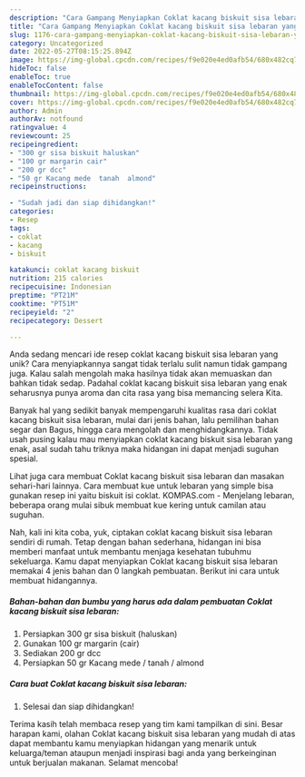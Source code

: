 ```yaml
---
description: "Cara Gampang Menyiapkan Coklat kacang biskuit sisa lebaran yang Enak"
title: "Cara Gampang Menyiapkan Coklat kacang biskuit sisa lebaran yang Enak"
slug: 1176-cara-gampang-menyiapkan-coklat-kacang-biskuit-sisa-lebaran-yang-enak
category: Uncategorized
date: 2022-05-27T08:15:25.894Z
image: https://img-global.cpcdn.com/recipes/f9e020e4ed0afb54/680x482cq70/coklat-kacang-biskuit-sisa-lebaran-foto-resep-utama.jpg
hideToc: false
enableToc: true
enableTocContent: false
thumbnail: https://img-global.cpcdn.com/recipes/f9e020e4ed0afb54/680x482cq70/coklat-kacang-biskuit-sisa-lebaran-foto-resep-utama.jpg
cover: https://img-global.cpcdn.com/recipes/f9e020e4ed0afb54/680x482cq70/coklat-kacang-biskuit-sisa-lebaran-foto-resep-utama.jpg
author: Admin
authorAv: notfound
ratingvalue: 4
reviewcount: 25
recipeingredient:
- "300 gr sisa biskuit haluskan"
- "100 gr margarin cair"
- "200 gr dcc"
- "50 gr Kacang mede  tanah  almond"
recipeinstructions:

- "Sudah jadi dan siap dihidangkan!"
categories:
- Resep
tags:
- coklat
- kacang
- biskuit

katakunci: coklat kacang biskuit 
nutrition: 215 calories
recipecuisine: Indonesian
preptime: "PT21M"
cooktime: "PT51M"
recipeyield: "2"
recipecategory: Dessert

---
```





Anda sedang mencari ide resep coklat kacang biskuit sisa lebaran yang unik? Cara menyiapkannya sangat tidak terlalu sulit namun tidak gampang juga. Kalau salah mengolah maka hasilnya tidak akan memuaskan dan bahkan tidak sedap. Padahal coklat kacang biskuit sisa lebaran yang enak seharusnya punya aroma dan cita rasa yang bisa memancing selera Kita.





Banyak hal yang sedikit banyak mempengaruhi kualitas rasa dari coklat kacang biskuit sisa lebaran, mulai dari jenis bahan, lalu pemilihan bahan segar dan Bagus, hingga cara mengolah dan menghidangkannya. Tidak usah pusing kalau mau menyiapkan coklat kacang biskuit sisa lebaran yang enak,      asal sudah tahu triknya maka hidangan ini dapat menjadi suguhan spesial.














Lihat juga cara membuat Coklat kacang biskuit sisa lebaran dan masakan sehari-hari lainnya. Cara membuat kue untuk lebaran yang simple bisa gunakan resep ini yaitu biskuit isi coklat. KOMPAS.com - Menjelang lebaran, beberapa orang mulai sibuk membuat kue kering untuk camilan atau suguhan.






Nah, kali ini kita coba, yuk, ciptakan coklat kacang biskuit sisa lebaran sendiri di rumah. Tetap dengan bahan sederhana, hidangan ini bisa memberi manfaat untuk membantu menjaga kesehatan tubuhmu sekeluarga. Kamu dapat menyiapkan Coklat kacang biskuit sisa lebaran memakai 4 jenis bahan dan 0 langkah pembuatan. Berikut ini cara untuk membuat hidangannya.

<!--inarticleads1-->

##### Bahan-bahan dan bumbu yang harus ada dalam pembuatan Coklat kacang biskuit sisa lebaran:

1. Persiapkan 300 gr sisa biskuit (haluskan)
1. Gunakan 100 gr margarin (cair)
1. Sediakan 200 gr dcc
1. Persiapkan 50 gr Kacang mede / tanah / almond




<!--inarticleads2-->

##### Cara buat Coklat kacang biskuit sisa lebaran:


1. Selesai dan siap dihidangkan!



Terima kasih telah membaca resep yang tim kami tampilkan di sini. Besar harapan kami, olahan Coklat kacang biskuit sisa lebaran yang mudah di atas dapat membantu kamu menyiapkan hidangan yang menarik untuk keluarga/teman ataupun menjadi inspirasi bagi anda yang berkeinginan untuk berjualan makanan. Selamat mencoba!
